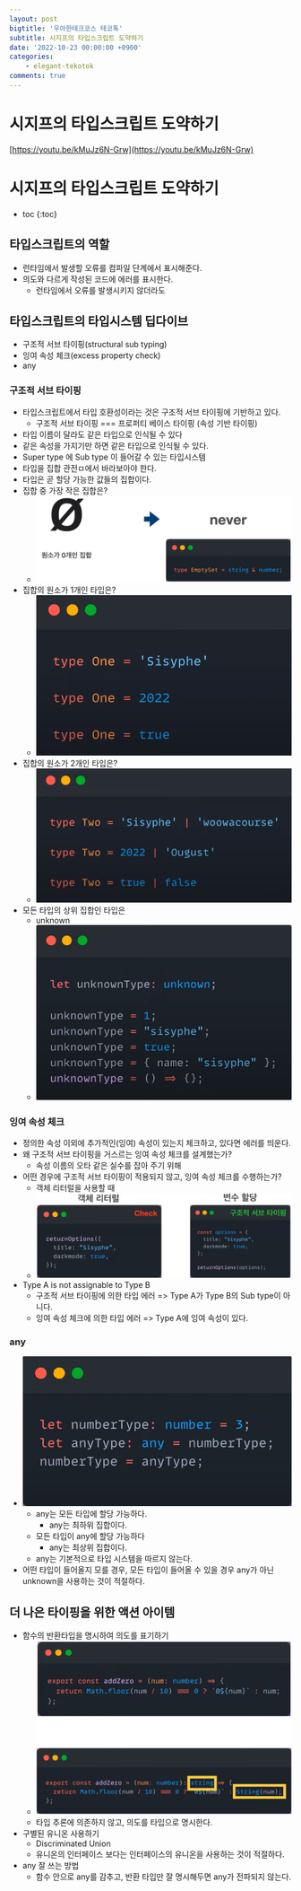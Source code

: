 ```yaml
---
layout: post
bigtitle: '우아한테크코스 테코톡'
subtitle: 시지프의 타입스크립트 도약하기
date: '2022-10-23 00:00:00 +0900'
categories:
    - elegant-tekotok
comments: true
---
```


# 시지프의 타입스크립트 도약하기 
[https://youtu.be/kMuJz6N-Grw](https://youtu.be/kMuJz6N-Grw)

# 시지프의 타입스크립트 도약하기
* toc
{:toc}

## 타입스크립트의 역할
+ 런타임에서 발생할 오류를 컴파일 단계에서 표시해준다. 
+ 의도와 다르게 작성된 코드에 에러를 표시한다.
  + 런타임에서 오류를 발생시키지 않더라도 

## 타입스크립트의 타입시스템 딥다이브
+ 구조적 서브 타이핑(structural sub typing)
+ 잉여 속성 체크(excess property check)
+ any 

### 구조적 서브 타이핑 
+ 타입스크립트에서 타입 호환성이라는 것은 구조적 서브 타이핑에 기반하고 있다. 
  + 구조적 서브 타이핑 === 프로퍼티 베이스 타이핑 (속성 기반 타이핑)
+ 타입 이름이 달라도 같은 타입으로 인식될 수 있다
+ 같은 속성을 가지기만 하면 같은 타입으로 인식될 수 있다.
+ Super type 에 Sub type 이 들어갈 수 있는 타입시스템
+ 타입을 집합 관전ㅁ에서 바라보아야 한다.
+ 타입은 곧 할당 가능한 값들의 집합이다.
+ 집합 중 가장 작은 집합은?
  + ![img.png](/assets/img/elegant-tekotok/TypeScript.png)
+ 집합의 원소가 1개인 타입은?
  + ![img.png](/assets/img/elegant-tekotok/TypeScript2.png)
+ 집합의 원소가 2개인 타입은?
  + ![img.png](/assets/img/elegant-tekotok/TypeScript3.png)
+ 모든 타입의 상위 집합인 타입은 
  + unknown
  + ![img.png](/assets/img/elegant-tekotok/TypeScript4.png)

### 잉여 속성 체크
+ 정의한 속성 이외에 추가적인(잉여) 속성이 있는지 체크하고, 있다면 에러를 띄운다.
+ 왜 구조적 서브 타이핑을 거스르는 잉여 속성 체크를 설계했는가? 
  + 속성 이름의 오타 같은 실수를 잡아 주기 위해 
+ 어떤 경우에 구조적 서브 타이핑이 적용되지 않고, 잉여 속성 체크를 수행하는가?
  + 객체 리터럴을 사용할 때 
  + ![img.png](/assets/img/elegant-tekotok/TypeScript5.png)
+ Type A is not assignable to Type B
  + 구조적 서브 타이핑에 의한 타입 에러 => Type A가 Type B의 Sub type이 아니다.
  + 잉여 속성 체크에 의한 타입 에러 => Type A에 잉여 속성이 있다. 

### any
+ ![img.png](/assets/img/elegant-tekotok/TypeScript6.png)
  + any는 모든 타입에 할당 가능하다.
    + any는 최하위 집합이다.
  + 모든 타입이 any에 할당 가능하다
    + any는 최상위 집합이다.
  + any는 기본적으로 타입 시스템을 따르지 않는다. 
+ 어떤 타입이 들어올지 모를 경우, 모든 타입이 들어올 수 있을 경우 any가 아닌 unknown을 사용하는 것이 적절하다.

## 더 나은 타이핑을 위한 액션 아이템
+ 함수의 반환타입을 명시하여 의도를 표기하기
  + ![img.png](/assets/img/elegant-tekotok/TypeScript7.png)
  + 타입 추론에 의존하지 않고, 의도를 타입으로 명시한다.
+ 구별된 유니온 사용하기
  + Discriminated Union
  + 유니온의 인터페이스 보다는 인터페이스의 유니온을 사용하는 것이 적절하다.
+ any 잘 쓰는 방법
  + 함수 안으로 any를 감추고, 반환 타입만 잘 명시해두면 any가 전파되지 않는다.


